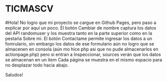 # TICMASCV
 
#Hola! No logro que mi proyecto se cargue en Github Pages, pero paso a explicar por aquí un poco.
El botón Cambiar de nombre captura los datos del API randomuser y los muestra tanto en la parte superior como en la pestaña Sobre mí.
El botón Contactame permite ingresar los datos a un fomrulario, sin embargo los datos de ese formulario aún no logro que se almacenen en consola (aún mo hice php asi que no pude almacenarlos en actionpage.php) pero si entran a Inspeccionar, sources verán que los datos se almacenan en un item
Cada página se muestra en el mismo espacio para no desplazar todo hacia abajo.

Saludos!
